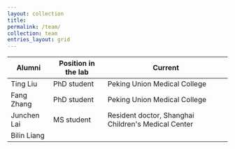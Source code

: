 ```yaml
---
layout: collection
title: 
permalink: /team/
collection: team
entries_layout: grid
---
```



| Alumni      | Position in the lab | Current        |
| ----------- | ------------------- | -------------- |
| Ting Liu    | PhD student         | Peking Union Medical College |  
| Fang Zhang  | PhD student         | Peking Union Medical College |  
| Junchen Lai | MS student          | Resident doctor, Shanghai Children's Medical Center |
| Bilin Liang |                     |                              |